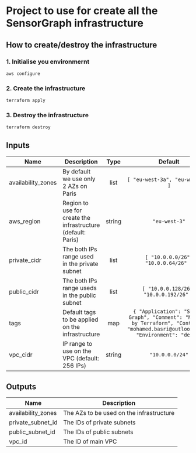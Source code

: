 # Project to use for create all the SensorGraph infrastructure 

## How to create/destroy the infrastructure

### 1. Initialise you environmernt
```shell
aws configure
```

### 2. Create the infrastructure
```shell
terraform apply
```

### 3. Destroy the infrastructure
```shell
terraform destroy
```

## Inputs

| Name | Description | Type | Default | Required |
|------|-------------|:----:|:-----:|:-----:|
| availability\_zones | By default we use only 2 AZs on Paris | list | `[ "eu-west-3a", "eu-west-3b" ]` | no |
| aws\_region | Region to use for create the infrastructure (default: Paris) | string | `"eu-west-3"` | no |
| private\_cidr | The both IPs range used in the private subnet | list | `[ "10.0.0.0/26", "10.0.0.64/26" ]` | no |
| public\_cidr | The both IPs range useds in the public subnet | list | `[ "10.0.0.128/26", "10.0.0.192/26" ]` | no |
| tags | Default tags to be applied on the infrastructure | map | `{ "Application": "Sensor Graph", "Comment": "Managed by Terraform", "Contact": "mohamed.basri@outlook.com", "Environment": "dev" }` | no |
| vpc\_cidr | IP range to use on the VPC (default: 256 IPs) | string | `"10.0.0.0/24"` | no |

## Outputs

| Name | Description |
|------|-------------|
| availability\_zones | The AZs to be used on the infrastructure |
| private\_subnet\_id | The IDs of private subnets |
| public\_subnet\_id | The IDs of public subnets |
| vpc\_id | The ID of main VPC |